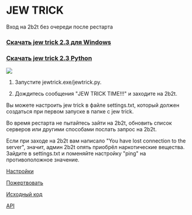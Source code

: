 # JEW TRICK

Вход на 2b2t без очереди после рестарта

### [Скачать jew trick 2.3 для Windows](https://github.com/ZimnyCat/jewtrick-client/releases/download/2.3/jewtrick.exe)
### [Скачать jew trick 2.3 Python](https://github.com/ZimnyCat/jewtrick-client/releases/download/2.3/jewtrick-py.zip)
![](https://img.shields.io/github/downloads/ZimnyCat/jewtrick-client/total?style=flat-square)

1. Запустите jewtrick.exe/jewtrick.py.

2. Дождитесь сообщения "JEW TRICK TIME!!!" и заходите на 2b2t.

Вы можете настроить jew trick в файле settings.txt, который должен создаться при первом запуске в папке с jew trick.

Во время рестарта не пытайтесь зайти на 2b2t, обновить список серверов или другими способами послать запрос на 2b2t.

Если при заходе на 2b2t вам написало "You have lost connection to the server", значит, админ 2b2t опять приобрёл наркотические вещества.
Зайдите в settings.txt и поменяйте настройку "ping" на противоположное значение.

[Настройки](https://jewtrick.xyz/settings)

[Пожертвовать](https://jewtrick.xyz/donate)

[Исходный код](https://github.com/ZimnyCat/jewtrick-client)

[API](http://server.jewtrick.xyz/)
